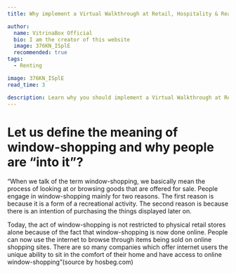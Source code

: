 ```yaml
---
title: Why implement a Virtual Walkthrough at Retail, Hospitality & Real-estate business.

author:
  name: VitrinaBox Official
  bio: I am the creator of this website
  image: 376KN_ISplE
  recommended: true
tags: 
  - Renting

image: 376KN_ISplE
read_time: 3

description: Learn why you should implement a Virtual Walkthrough at Retail, Hospitality & Real-estate business.
---
```


# Let us define the meaning of window-shopping and why people are “into it”?

“When we talk of the term window-shopping, we basically mean the process of looking at or browsing goods that are offered for sale. People engage in window-shopping mainly for two reasons. The first reason is because it is a form of a recreational activity. The second reason is because there is an intention of purchasing the things displayed later on.

Today, the act of window-shopping is not restricted to physical retail stores alone because of the fact that window-shopping is now done online. People can now use the internet to browse through items being sold on online shopping sites. There are so many companies which offer internet users the unique ability to sit in the comfort of their home and have access to online window-shopping”(source by hosbeg.com)
